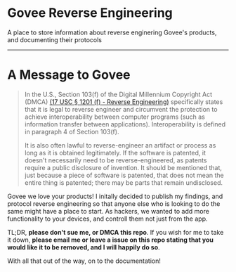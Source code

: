 # Govee Reverse Engineering
A place to store information about reverse enginering Govee's products, and documenting their protocols

------
# A Message to Govee

>In the U.S., Section 103(f) of the Digital Millennium Copyright Act (DMCA) [(17 USC § 1201 (f) - Reverse Engineering)](https://www.law.cornell.edu/uscode/text/17/1201) specifically states that it is legal to reverse engineer and circumvent the protection to achieve interoperability between computer programs (such as information transfer between applications). Interoperability is defined in paragraph 4 of Section 103(f).
>
>It is also often lawful to reverse-engineer an artifact or process as long as it is obtained legitimately. If the software is patented, it doesn't necessarily need to be reverse-engineered, as patents require a public disclosure of invention. It should be mentioned that, just because a piece of software is patented, that does not mean the entire thing is patented; there may be parts that remain undisclosed.


Govee we love your products! I initally decided to publish my findings, and protocol reverse engineering so that anyone else who is looking to do the same might have a place to start. As hackers, we wanted to add more functionality to your devices, and controll them not just from the app.

TL;DR, __please don't sue me, or DMCA this repo__. If you wish for me to take it down, __please email me or leave a issue on this repo stating that you would like it to be removed, and I will happily do so__.

With all that out of the way, on to the documentation!